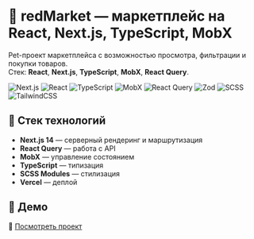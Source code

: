 # 🛒 redMarket — маркетплейс на React, Next.js, TypeScript, MobX

Pet-проект маркетплейса с возможностью просмотра, фильтрации и покупки товаров.  
Стек: **React**, **Next.js**, **TypeScript**, **MobX**, **React Query**.

![Next.js](https://img.shields.io/badge/Next.js-000?logo=nextdotjs&logoColor=white)
![React](https://img.shields.io/badge/React-61DAFB?logo=react&logoColor=black)
![TypeScript](https://img.shields.io/badge/TypeScript-007ACC?logo=typescript&logoColor=white)
![MobX](https://img.shields.io/badge/MobX-FF9955?logo=mobx&logoColor=white)
![React Query](https://img.shields.io/badge/React_Query-FF4154?logo=reactquery&logoColor=white)
![Zod](https://img.shields.io/badge/Zod-3E67B1?logo=zod&logoColor=white)
![SCSS](https://img.shields.io/badge/SCSS-CC6699?logo=sass&logoColor=white)
![TailwindCSS](https://img.shields.io/badge/TailwindCSS-06B6D4?logo=tailwindcss&logoColor=white)

## 🧰 Стек технологий

- **Next.js 14** — серверный рендеринг и маршрутизация  
- **React Query** — работа с API  
- **MobX** — управление состоянием  
- **TypeScript** — типизация  
- **SCSS Modules** — стилизация  
- **Vercel** — деплой
  
## 🚀 Демо
🔗 [Посмотреть проект](https://mini-market-beta.vercel.app/)
